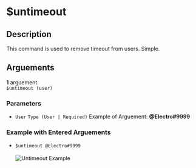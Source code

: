 # $untimeout

## Description <br>

This command is used to remove timeout from users. Simple.

## Arguements <br>

**1** arguement. <br>
``$untimeout (user)``

### Parameters
- ``User`` ``Type (User | Required)`` Example of Arguement: **@Electro#9999** <br>

### Example with Entered Arguements
- ``$untimeout @Electro#9999`` <br> <br>
![Untimeout Example](https://electro-cdnhandler.netlify.app/Images/untimeoutexample.png)